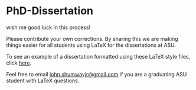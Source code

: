 # PhD-Dissertation
wish me good luck in this process!

Please contribute your own corrections. By sharing this we are making things easier for all students using 
LaTeX for the dissertations at ASU.

To see an example of a dissertation formatted using these LaTeX style files, 
click [here](http://www.public.asu.edu/~jelynn/dis.pdf).

Feel free to email john.shumwayjr@gmail.com if you are a graduating ASU student with LaTeX questions.

